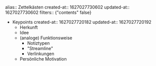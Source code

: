 alias:: Zettelkästen
created-at:: 1627027730602
updated-at:: 1627027730602
filters:: {"contents" false}

- Keypoints
  created-at:: 1627027720182
  updated-at:: 1627027720192
	- Herkunft
	- Idee
	- (analoge) Funktionsweise
		- Notiztypen
		- "Streamline"
		- Verlinkungen
	- Persönliche Motivation